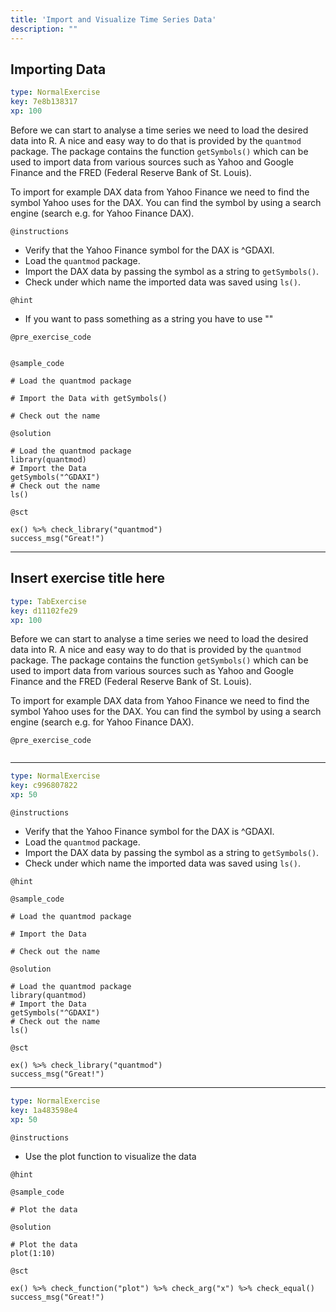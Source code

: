 ```yaml
---
title: 'Import and Visualize Time Series Data'
description: ""
---
```


## Importing Data

```yaml
type: NormalExercise
key: 7e8b138317
xp: 100
```

Before we can start to analyse a time series we need to load the desired data into R. A nice and easy way to do that is provided 
by the `quantmod` package. The package contains the function `getSymbols()` which can be used to import data from various sources such 
as Yahoo and Google Finance and the FRED (Federal Reserve Bank of St. Louis). 

To import for example DAX data from Yahoo Finance we need to find the symbol Yahoo uses for the DAX. You can find the symbol by using 
a search engine (search e.g. for Yahoo Finance DAX).

`@instructions`
- Verify that the Yahoo Finance symbol for the DAX is ^GDAXI. 
- Load the `quantmod` package.
- Import the DAX data by passing the symbol as a string to `getSymbols()`.
- Check under which name the imported data was saved using `ls()`.

`@hint`
- If you want to pass something as a string you have to use ""

`@pre_exercise_code`
```{r}

```

`@sample_code`
```{r}
# Load the quantmod package

# Import the Data with getSymbols()

# Check out the name 

```

`@solution`
```{r}
# Load the quantmod package
library(quantmod)
# Import the Data
getSymbols("^GDAXI")
# Check out the name 
ls()
```

`@sct`
```{r}
ex() %>% check_library("quantmod")
success_msg("Great!")
```

---

## Insert exercise title here

```yaml
type: TabExercise
key: d11102fe29
xp: 100
```

Before we can start to analyse a time series we need to load the desired data into R. A nice and easy way to do that is provided 
by the `quantmod` package. The package contains the function `getSymbols()` which can be used to import data from various sources such 
as Yahoo and Google Finance and the FRED (Federal Reserve Bank of St. Louis). 

To import for example DAX data from Yahoo Finance we need to find the symbol Yahoo uses for the DAX. You can find the symbol by using 
a search engine (search e.g. for Yahoo Finance DAX).

`@pre_exercise_code`
```{r}

```

***

```yaml
type: NormalExercise
key: c996807822
xp: 50
```

`@instructions`
- Verify that the Yahoo Finance symbol for the DAX is ^GDAXI. 
- Load the `quantmod` package.
- Import the DAX data by passing the symbol as a string to `getSymbols()`.
- Check under which name the imported data was saved using `ls()`.

`@hint`


`@sample_code`
```{r}
# Load the quantmod package

# Import the Data

# Check out the name 

```

`@solution`
```{r}
# Load the quantmod package
library(quantmod)
# Import the Data
getSymbols("^GDAXI")
# Check out the name 
ls()
```

`@sct`
```{r}
ex() %>% check_library("quantmod")
success_msg("Great!")
```

***

```yaml
type: NormalExercise
key: 1a483598e4
xp: 50
```

`@instructions`
- Use the plot function to visualize the data

`@hint`


`@sample_code`
```{r}
# Plot the data
```

`@solution`
```{r}
# Plot the data
plot(1:10)
```

`@sct`
```{r}
ex() %>% check_function("plot") %>% check_arg("x") %>% check_equal()
success_msg("Great!")
```

